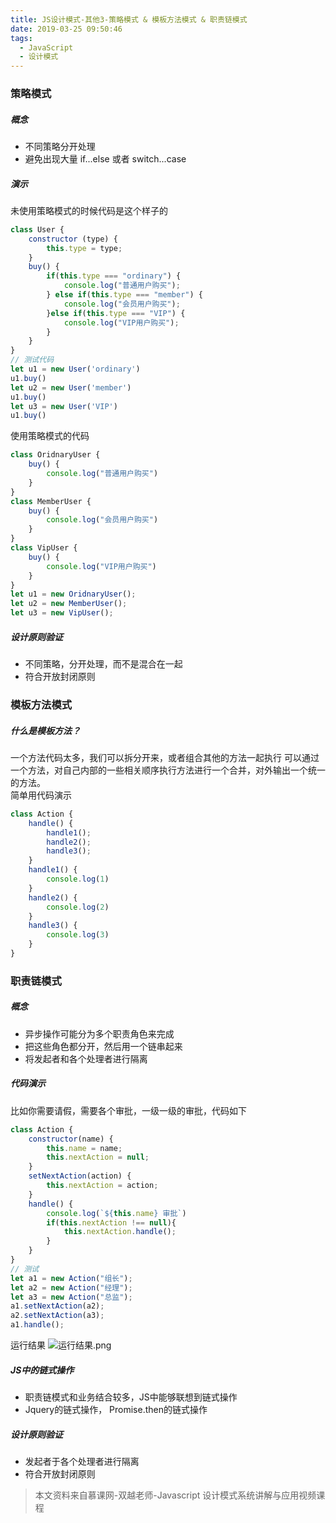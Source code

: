 ```yaml
---
title: JS设计模式-其他3-策略模式 & 模板方法模式 & 职责链模式
date: 2019-03-25 09:50:46
tags:
  - JavaScript
  - 设计模式
---
```

### 策略模式
##### 概念
- 不同策略分开处理
- 避免出现大量 if...else 或者 switch...case
<!-- more -->

##### 演示
未使用策略模式的时候代码是这个样子的
```javascript
class User {
    constructor (type) {
        this.type = type;
    }
    buy() {
        if(this.type === "ordinary") {
            console.log("普通用户购买");
        } else if(this.type === "member") {
            console.log("会员用户购买");
        }else if(this.type === "VIP") {
            console.log("VIP用户购买");
        }
    }
}
// 测试代码
let u1 = new User('ordinary')
u1.buy()
let u2 = new User('member')
u1.buy()
let u3 = new User('VIP')
u1.buy()
```
使用策略模式的代码
```javascript
class OridnaryUser {
    buy() {
        console.log("普通用户购买")
    }
}
class MemberUser {
    buy() {
        console.log("会员用户购买")
    }
}
class VipUser {
    buy() {
        console.log("VIP用户购买")
    }
}
let u1 = new OridnaryUser();
let u2 = new MemberUser();
let u3 = new VipUser();
```

##### 设计原则验证
- 不同策略，分开处理，而不是混合在一起
- 符合开放封闭原则

### 模板方法模式
##### 什么是模板方法？
一个方法代码太多，我们可以拆分开来，或者组合其他的方法一起执行
可以通过一个方法，对自己内部的一些相关顺序执行方法进行一个合并，对外输出一个统一的方法。  
简单用代码演示
```javascript
class Action {
    handle() {
        handle1();
        handle2();
        handle3();
    }
    handle1() {
        console.log(1)
    }
    handle2() {
        console.log(2)
    }
    handle3() {
        console.log(3)
    }
}
```

### 职责链模式
##### 概念
- 异步操作可能分为多个职责角色来完成
- 把这些角色都分开，然后用一个链串起来
- 将发起者和各个处理者进行隔离
##### 代码演示
比如你需要请假，需要各个审批，一级一级的审批，代码如下
```javascript
class Action {
    constructor(name) {
        this.name = name;
        this.nextAction = null;
    }
    setNextAction(action) {
        this.nextAction = action;
    }
    handle() {
        console.log(`${this.name} 审批`)
        if(this.nextAction !== null){
            this.nextAction.handle();
        }
    }
}
// 测试
let a1 = new Action("组长");
let a2 = new Action("经理");
let a3 = new Action("总监");
a1.setNextAction(a2);
a2.setNextAction(a3);
a1.handle();
```
运行结果
![运行结果.png](https://upload-images.jianshu.io/upload_images/8878633-06d55d2f3ea390a4.png?imageMogr2/auto-orient/strip%7CimageView2/2/w/1240)

##### JS中的链式操作
- 职责链模式和业务结合较多，JS中能够联想到链式操作
- Jquery的链式操作， Promise.then的链式操作

##### 设计原则验证
- 发起者于各个处理者进行隔离
- 符合开放封闭原则

> 本文资料来自慕课网-双越老师-Javascript 设计模式系统讲解与应用视频课程
